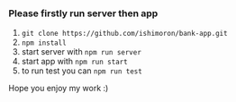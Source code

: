 ### Please firstly run server then app

1. `git clone https://github.com/ishimoron/bank-app.git`  
2. `npm install`  
3. start server with `npm run server`
4. start app with `npm run start`
5. to run test you can `npm run test`

Hope you enjoy my work :)
